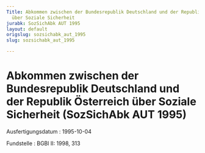 ```yaml
---
Title: Abkommen zwischen der Bundesrepublik Deutschland und der Republik Österreich
  über Soziale Sicherheit
jurabk: SozSichAbk AUT 1995
layout: default
origslug: sozsichabk_aut_1995
slug: sozsichabk_aut_1995

---
```


# Abkommen zwischen der Bundesrepublik Deutschland und der Republik Österreich über Soziale Sicherheit (SozSichAbk AUT 1995)

Ausfertigungsdatum
:   1995-10-04

Fundstelle
:   BGBl II: 1998, 313

